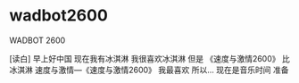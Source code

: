 # wadbot2600
WADBOT 2600

[读白]
早上好中国
现在我有冰淇淋
我很喜欢冰淇淋
但是 《速度与激情2600》
比冰淇淋
速度与激情—《速度与激情2600》
我最喜欢
所以... 现在是音乐时间
准备
